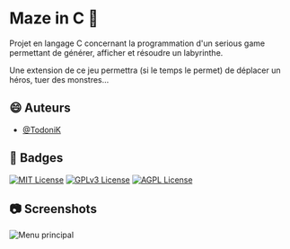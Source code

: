 
# Maze in C 👋

Projet en langage C concernant la programmation d'un serious game permettant de générer, afficher et résoudre un labyrinthe.

Une extension de ce jeu permettra (si le temps le permet) de déplacer un héros, tuer des monstres...


## 😄 Auteurs

- [@TodoniK](https://www.github.com/TodoniK)






## 🚀 Badges

[![MIT License](https://img.shields.io/badge/License-MIT-green.svg)](https://choosealicense.com/licenses/mit/)
[![GPLv3 License](https://img.shields.io/badge/License-GPL%20v3-yellow.svg)](https://opensource.org/licenses/)
[![AGPL License](https://img.shields.io/badge/license-AGPL-blue.svg)](http://www.gnu.org/licenses/agpl-3.0)


## 📷 Screenshots

![Menu principal](https://image.noelshack.com/fichiers/2023/11/2/1678791967-main-menu.png)



